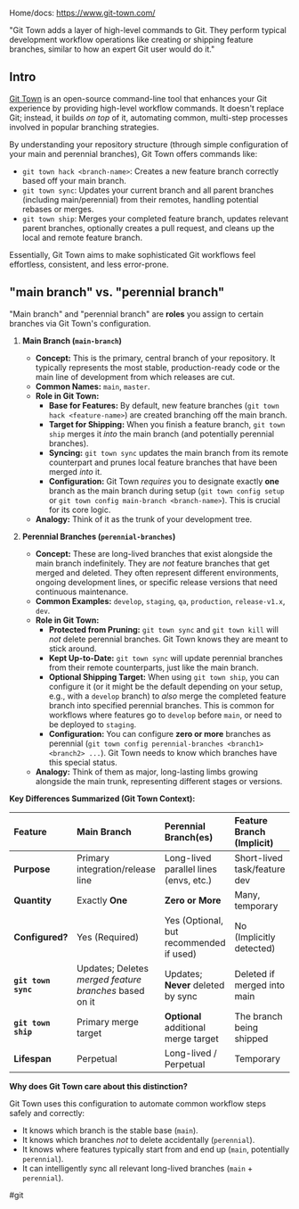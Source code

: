 Home/docs: https://www.git-town.com/

"Git Town adds a layer of high-level commands to Git. They perform typical development workflow operations like creating or shipping feature branches, similar to how an expert Git user would do it."

## Intro

[Git Town](https://www.git-town.com/) is an open-source command-line tool that enhances your Git experience by providing high-level workflow commands. It doesn't replace Git; instead, it builds *on top* of it, automating common, multi-step processes involved in popular branching strategies.

By understanding your repository structure (through simple configuration of your main and perennial branches), Git Town offers commands like:

*   `git town hack <branch-name>`: Creates a new feature branch correctly based off your main branch.
*   `git town sync`: Updates your current branch and all parent branches (including main/perennial) from their remotes, handling potential rebases or merges.
*   `git town ship`: Merges your completed feature branch, updates relevant parent branches, optionally creates a pull request, and cleans up the local and remote feature branch.

Essentially, Git Town aims to make sophisticated Git workflows feel effortless, consistent, and less error-prone.

## "main branch" vs. "perennial branch" 

"Main branch" and "perennial branch" are **roles** you assign to certain branches via Git Town's configuration.

1.  **Main Branch (`main-branch`)**

    *   **Concept:** This is the primary, central branch of your repository. It typically represents the most stable, production-ready code or the main line of development from which releases are cut.
    *   **Common Names:** `main`, `master`.
    *   **Role in Git Town:**
        *   **Base for Features:** By default, new feature branches (`git town hack <feature-name>`) are created branching off the main branch.
        *   **Target for Shipping:** When you finish a feature branch, `git town ship` merges it *into* the main branch (and potentially perennial branches).
        *   **Syncing:** `git town sync` updates the main branch from its remote counterpart and prunes local feature branches that have been merged *into* it.
        *   **Configuration:** Git Town *requires* you to designate exactly **one** branch as the main branch during setup (`git town config setup` or `git town config main-branch <branch-name>`). This is crucial for its core logic.
    *   **Analogy:** Think of it as the trunk of your development tree.

2.  **Perennial Branches (`perennial-branches`)**

    *   **Concept:** These are long-lived branches that exist alongside the main branch indefinitely. They are *not* feature branches that get merged and deleted. They often represent different environments, ongoing development lines, or specific release versions that need continuous maintenance.
    *   **Common Examples:** `develop`, `staging`, `qa`, `production`, `release-v1.x`, `dev`.
    *   **Role in Git Town:**
        *   **Protected from Pruning:** `git town sync` and `git town kill` will *not* delete perennial branches. Git Town knows they are meant to stick around.
        *   **Kept Up-to-Date:** `git town sync` will update perennial branches from their remote counterparts, just like the main branch.
        *   **Optional Shipping Target:** When using `git town ship`, you can configure it (or it might be the default depending on your setup, e.g., with a `develop` branch) to *also* merge the completed feature branch into specified perennial branches. This is common for workflows where features go to `develop` before `main`, or need to be deployed to `staging`.
        *   **Configuration:** You can configure **zero or more** branches as perennial (`git town config perennial-branches <branch1> <branch2> ...`). Git Town needs to know which branches have this special status.
    *   **Analogy:** Think of them as major, long-lasting limbs growing alongside the main trunk, representing different stages or versions.

**Key Differences Summarized (Git Town Context):**

| Feature           | Main Branch                      | Perennial Branch(es)                | Feature Branch (Implicit)      |
| :---------------- | :------------------------------- | :---------------------------------- | :----------------------------- |
| **Purpose**       | Primary integration/release line | Long-lived parallel lines (envs, etc.) | Short-lived task/feature dev   |
| **Quantity**      | Exactly **One**                  | **Zero or More**                    | Many, temporary                |
| **Configured?**   | Yes (Required)                   | Yes (Optional, but recommended if used) | No (Implicitly detected)       |
| **`git town sync`** | Updates; Deletes *merged feature branches* based on it | Updates; **Never** deleted by sync | Deleted if merged into main |
| **`git town ship`** | Primary merge target             | **Optional** additional merge target | The branch being shipped        |
| **Lifespan**      | Perpetual                        | Long-lived / Perpetual              | Temporary                      |

**Why does Git Town care about this distinction?**

Git Town uses this configuration to automate common workflow steps safely and correctly:

*   It knows which branch is the stable base (`main`).
*   It knows which branches *not* to delete accidentally (`perennial`).
*   It knows where features typically start from and end up (`main`, potentially `perennial`).
*   It can intelligently sync all relevant long-lived branches (`main` + `perennial`).

<!-- Keywords -->
#git
<!-- /Keywords -->

